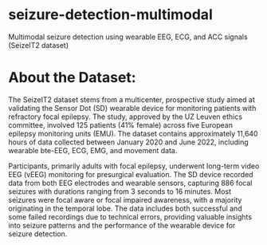 # seizure-detection-multimodal
Multimodal seizure detection using wearable EEG, ECG, and ACC signals (SeizeIT2 dataset)

# About the Dataset:
The SeizeIT2 dataset stems from a multicenter, prospective study aimed at validating the Sensor Dot (SD) wearable device for monitoring patients with refractory focal epilepsy. The study, approved by the UZ Leuven ethics committee, involved 125 patients (41% female) across five European epilepsy monitoring units (EMU). The dataset contains approximately 11,640 hours of data collected between January 2020 and June 2022, including wearable bte-EEG, ECG, EMG, and movement data.

Participants, primarily adults with focal epilepsy, underwent long-term video EEG (vEEG) monitoring for presurgical evaluation. The SD device recorded data from both EEG electrodes and wearable sensors, capturing 886 focal seizures with durations ranging from 3 seconds to 16 minutes. Most seizures were focal aware or focal impaired awareness, with a majority originating in the temporal lobe. The data includes both successful and some failed recordings due to technical errors, providing valuable insights into seizure patterns and the performance of the wearable device for seizure detection.




